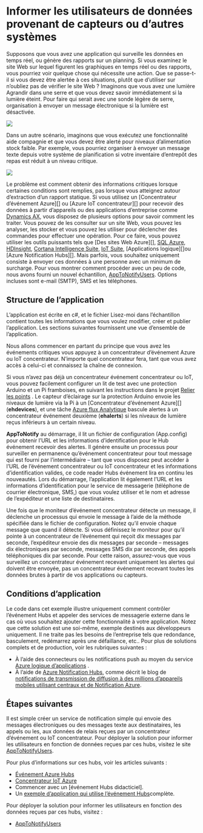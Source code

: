 <properties 
   pageTitle="Informer les utilisateurs de données provenant de capteurs ou d’autres systèmes | Microsoft Azure"
   description="Décrit comment utiliser Hubs événement pour informer les utilisateurs de données."
   services="event-hubs"
   documentationCenter="na"
   authors="spyrossak"
   manager="timlt"
   editor="" />
<tags 
   ms.service="event-hubs"
   ms.devlang="na"
   ms.topic="article"
   ms.tgt_pltfrm="na"
   ms.workload="na"
   ms.date="08/25/2016"
   ms.author="spyros;sethm" />

# <a name="notify-users-of-data-received-from-sensors-or-other-systems"></a>Informer les utilisateurs de données provenant de capteurs ou d’autres systèmes

Supposons que vous avez une application qui surveille les données en temps réel, ou génère des rapports sur un planning. Si vous examinez le site Web sur lequel figurent les graphiques en temps réel ou des rapports, vous pourriez voir quelque chose qui nécessite une action. Que se passe-t-il si vous devez être alertée à ces situations, plutôt que d’utiliser sur n’oubliez pas de vérifier le site Web ? Imaginons que vous avez une lumière Agrandir dans une serre et que vous devez savoir immédiatement si la lumière éteint. Pour faire qui serait avec une sonde légère de serre, organisation à envoyer un message électronique si la lumière est désactivée.

![][1]

Dans un autre scénario, imaginons que vous exécutez une fonctionnalité aide compagnie et que vous devez être alerté pour niveaux d’alimentation stock faible. Par exemple, vous pourriez organiser à envoyer un message texte depuis votre système de planification si votre inventaire d’entrepôt des repas est réduit à un niveau critique. 

![][2]

Le problème est comment obtenir des informations critiques lorsque certaines conditions sont remplies, pas lorsque vous atteignez autour d’extraction d’un rapport statique. Si vous utilisez un [Concentrateur d’événement Azure][] ou [Azure IoT concentrateur][] pour recevoir des données à partir d’appareils ou des applications d’entreprise comme [Dynamics AX][], vous disposez de plusieurs options pour savoir comment les traiter. Vous pouvez de les consulter sur un site Web, vous pouvez les analyser, les stocker et vous pouvez les utiliser pour déclencher des commandes pour effectuer une opération. Pour ce faire, vous pouvez utiliser les outils puissants tels que [Des sites Web Azure][], [SQL Azure][], [HDInsight][], [Cortana Intelligence Suite][], [IoT Suite][], [Applications logique][]ou [Azure Notification Hubs][]. Mais parfois, vous souhaitez uniquement consiste à envoyer ces données à une personne avec un minimum de surcharge. Pour vous montrer comment procéder avec un peu de code, nous avons fourni un nouvel échantillon, [AppToNotifyUsers][]. Options incluses sont e-mail (SMTP), SMS et les téléphones.

## <a name="application-structure"></a>Structure de l’application

L’application est écrite en c#, et le fichier Lisez-moi dans l’échantillon contient toutes les informations que vous voulez modifier, créer et publier l’application. Les sections suivantes fournissent une vue d’ensemble de l’application.

Nous allons commencer en partant du principe que vous avez les événements critiques vous appuyez à un concentrateur d’événement Azure ou IoT concentrateur. N’importe quel concentrateur fera, tant que vous avez accès à celui-ci et connaissez la chaîne de connexion.

Si vous n’avez pas déjà un concentrateur événement concentrateur ou IoT, vous pouvez facilement configurer un lit de test avec une protection Arduino et un Pi framboises, en suivant les instructions dans le projet [Relier les points](https://github.com/Azure/connectthedots) . Le capteur d’éclairage sur la protection Arduino envoie les niveaux de lumière via la Pi à un [Concentrateur d’événement Azure][] (**ehdevices**), et une tâche [Azure flux Analytique](https://azure.microsoft.com/services/stream-analytics/) bascule alertes à un concentrateur événement deuxième (**ehalerts**) si les niveaux de lumière reçus inférieurs à un certain niveau.

**AppToNotify** au démarrage, il lit un fichier de configuration (App.config) pour obtenir l’URL et les informations d’identification pour le Hub événement recevoir des alertes. Il génère ensuite un processus pour surveiller en permanence qu’événement concentrateur pour tout message qui est fourni par l’intermédiaire – tant que vous disposez peut accéder à l’URL de l’événement concentrateur ou IoT concentrateur et les informations d’identification valides, ce code reader Hubs événement lira en continu les nouveautés. Lors du démarrage, l’application lit également l’URL et les informations d’identification pour le service de messagerie (téléphone de courrier électronique, SMS,) que vous voulez utiliser et le nom et adresse de l’expéditeur et une liste de destinataires.

Une fois que le moniteur d’événement concentrateur détecte un message, il déclenche un processus qui envoie le message à l’aide de la méthode spécifiée dans le fichier de configuration. Notez qu’il envoie chaque message que quand il détecte. Si vous définissez le moniteur pour qu’il pointe à un concentrateur de l’événement qui reçoit dix messages par seconde, l’expéditeur envoie des dix messages par seconde – messages dix électroniques par seconde, messages SMS dix par seconde, des appels téléphoniques dix par seconde. Pour cette raison, assurez-vous que vous surveillez un concentrateur événement recevant uniquement les alertes qui doivent être envoyée, pas un concentrateur événement recevant toutes les données brutes à partir de vos applications ou capteurs.

## <a name="applicability"></a>Conditions d’application

Le code dans cet exemple illustre uniquement comment contrôler l’événement Hubs et appeler des services de messagerie externe dans le cas où vous souhaitez ajouter cette fonctionnalité à votre application. Notez que cette solution est une soi-même, exemple destinés aux développeurs uniquement. Il ne traite pas les besoins de l’entreprise tels que redondance, basculement, redémarrez après une défaillance, etc.. Pour plus de solutions complets et de production, voir les rubriques suivantes :

- À l’aide des connecteurs ou les notifications push au moyen du service [Azure logique d’applications](../app-service-logic/app-service-logic-connectors-list.md) .
- À l’aide de [Azure Notification Hubs](https://msdn.microsoft.com/library/azure/jj927170.aspx), comme décrit le blog de [notifications de transmission de diffusion à des millions d’appareils mobiles utilisant centraux et de Notification Azure](http://weblogs.asp.net/scottgu/broadcast-push-notifications-to-millions-of-mobile-devices-using-windows-azure-notification-hubs). 

## <a name="next-steps"></a>Étapes suivantes

Il est simple créer un service de notification simple qui envoie des messages électroniques ou des messages texte aux destinataires, les appels ou les, aux données de relais reçues par un concentrateur d’événement ou IoT concentrateur. Pour déployer la solution pour informer les utilisateurs en fonction de données reçues par ces hubs, visitez le site [AppToNotifyUsers][].

Pour plus d’informations sur ces hubs, voir les articles suivants :

- [Événement Azure Hubs]
- [Concentrateur IoT Azure]
- Commencer avec un [événement Hubs didacticiel].
- Un [exemple d’application qui utilise l’événement Hubs]complète.

Pour déployer la solution pour informer les utilisateurs en fonction des données reçues par ces hubs, visitez :

- [AppToNotifyUsers][]

[Didacticiel de Hubs d’événement]: event-hubs-csharp-ephcs-getstarted.md
[Concentrateur IoT Azure]: https://azure.microsoft.com/services/iot-hub/
[Événement Azure Hubs]: https://azure.microsoft.com/services/event-hubs/
[Concentrateur événement Azure]: https://azure.microsoft.com/services/event-hubs/
[exemple d’application qui utilise l’événement Hubs]: https://code.msdn.microsoft.com/Service-Bus-Event-Hub-286fd097
[AppToNotifyUsers]: https://github.com/Azure-Samples/event-hubs-dotnet-user-notifications
[Dynamics AX]: http://www.microsoft.com/dynamics/erp-ax-overview.aspx
[Sites Web Azure]: https://azure.microsoft.com/services/app-service/web/
[SQL Azure]: https://azure.microsoft.com/services/sql-database/
[HDInsight]: https://azure.microsoft.com/services/hdinsight/
[Cortana Intelligence Suite]: http://www.microsoft.com/server-cloud/cortana-analytics-suite/Overview.aspx?WT.srch=1&WT.mc_ID=SEM_lLFwOJm3&bknode=BlueKai
[IoT Suite]: https://azure.microsoft.com/solutions/iot-suite/
[Applications de logique]: https://azure.microsoft.com/services/app-service/logic/
[Notification Azure Hubs]: https://azure.microsoft.com/services/notification-hubs/
[Azure Stream Analytics]: https://azure.microsoft.com/services/stream-analytics/
 
[1]: ./media/event-hubs-sensors-notify-users/event-hubs-sensor-alert.png
[2]: ./media/event-hubs-sensors-notify-users/event-hubs-erp-alert.png